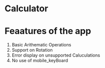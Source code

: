 # Calculator

# Feaatures of the app

1) Basic Arithematic Operations
2) Support on Rotation
3) Error display on unsupported Caluculations
4) No use of mobile_keyBoard

